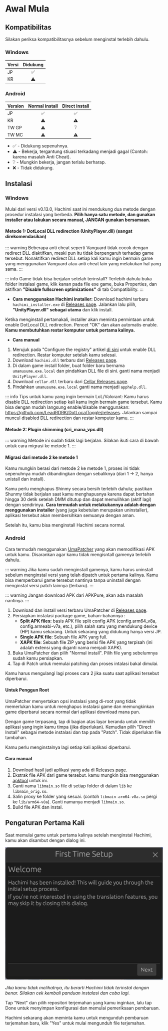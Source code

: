 # Awal Mula

## Kompatibilitas

Silakan periksa kompatibilitasnya sebelum menginstal terlebih dahulu.

### Windows
| Versi | Didukung |
| --- | :---: |
| JP | ✅ |
| KR | ⚠️ |

### Android

| Version | Normal install | Direct install |
| --- | :---: | :---: |
| JP | ✅ | ✅ |
| KR | ⚠️ | ⚠️ |
| TW GP | ⚠️ | ❔ |
| TW MC | ⚠️ | ⚠️ |
- ✅ - Didukung sepenuhnya.
- ⚠️ - Bekerja, tergantung stiuasi terkadang menjadi gagal (Contoh: karena masalah Anti Cheat).
- ❔ - Mungkin bekerja, jangan terlalu berharap.
- ❌ - Tidak didukung.


## Instalasi

### Windows

Mulai dari versi v0.13.0, Hachimi saat ini mendukung dua metode dengan prosedur instalasi yang berbeda. **Pilih hanya satu metode, dan gunakan installer atau lakukan secara manual, JANGAN gunakan bersamaan.**

#### Metode 1: DotLocal DLL redirection (UnityPlayer.dll) (sangat direkomendasikan)

::: warning
Beberapa anti cheat seperti Vanguard tidak cocok dengan redirect DLL diaktifkan, meski pun itu tidak berpengaruh terhadap game tersebut. Nonaktifkan redirect DLL setiap kali kamu ingin bermain game yang menggunakan Vanguard atau anti cheat lain yang melakukan hal yang sama.
:::

::: info
Game tidak bisa berjalan setelah terinstall? Terlebih dahulu buka folder instalasi game, klik kanan pada file exe game, buka Properties, dan aktifkan **"Disable fullscreen optimizations"** di tab Compatibility.
:::

- **Cara menggunakan Hachimi installer:** Download hachimi terbaru `hachimi_installer.exe` di [Releases page](https://github.com/Hachimi-Hachimi/Hachimi/releases). Jalankan lalu pilih, **"UnityPlayer.dll" sebagai utama** dan klik install.

Ketika menginstall pertamakali, installer akan meminta permintaan untuk enable DotLocal DLL redirection. Pencet "OK" dan akan automatis enable. **Kamu membutuhkan restar komputer untuk pertama kalinya.**

- **Cara manual**
1. Merujuk pada "Configure the registry" artikel [di sini](https://learn.microsoft.com/en-us/windows/win32/dlls/dynamic-link-library-redirection#optional-configure-the-registry) untuk enable DLL redirection. Restar komputer setelah kamu selesai.
2. Download `hachimi.dll` terbaru dari [Releases page](https://github.com/Hachimi-Hachimi/Hachimi/releases).
3. Di dalam game install folder, buat folder baru bernama `umamusume.exe.local` dan pindahkan DLL file di sini. ganti nama menjadi `UnityPlayer.dll`.
4. Download `cellar.dll` terbaru dari [Cellar Releases page](https://github.com/Hachimi-Hachimi/Cellar/releases).
5. Pindahkan `umamusume.exe.local` ganti nama menjadi `apphelp.dll`.

::: info
Tips untuk kamu yang ingin bermain LoL/Valorant: Kamu harus disable DLL redirection setiap kali kamu ingin bermain game tersebut. Kamu bisa dengan mudah langsung enable/disable menggunakan: https://github.com/LeadRDRK/DotLocalToggle/releases. Jalankan sampai muncul disabled DLL redirection dan restar komputer kamu.
:::

#### Metode 2: Plugin shimming (cri_mana_vpx.dll)

::: warning
Metode ini sudah tidak lagi berjalan. Silakan ikuti cara di bawah untuk cara migrasi ke metode 1.
:::

#### Migrasi dari metode 2 ke metode 1
Kamu mungkin berasi dari metode 2 ke metode 1, proses ini tidak sepenuhnya mudah dibandingkan dengan sebaliknya (dari 1 -> 2, hanya unistall dan install). 

Kamu perlu menghapus Shinmy secara bersih terlebih dahulu; pastikan Shunmy tidak berjalan saat kamu menghapusnya karena dapat bertahan hingga 30 detik setelah DMM ditutup dan dapat memulihkan (aktif lagi) dengan sendirinya. **Cara termudah untuk melakukannya adalah dengan menggunakan installer** (yang juga kebetulan merupakan uninstaller), aplikasi tersebut akan membersihkan semuanya dengan aman.

Setelah itu, kamu bisa menginstall Hachimi secara normal.

### Android

Cara termudah menggunakan [UmaPatcher](https://github.com/LeadRDRK/UmaPatcher) yang akan memodifikasi APK untuk kamu. Disarankan agar kamu tidak mengisntall gamenya terlebih dahulu.

::: warning
Jika kamu sudah menginstall gamenya, kamu harus uninstall sebelum menginstal versi yang telah dipatch untuk pertama kalinya. Kamu bisa memperbarui game tersebut nantinya tanpa uninstall dengan menginstal versi patch lainnya (terbaru).
:::

::: warning
Jangan download APK dari APKPure, akan ada masalah nantinya.
:::

1. Download dan install versi terbaru UmaPatcher di [Releases page](https://github.com/LeadRDRK/UmaPatcher/releases).
2. Persiapkan instalasi package game, bahan-bahannya :
    - **Split APK files:** basis APK file split config APK (config.arm64_v8a, config.armeabi-v7a, etc.),
    pilih salah satu yang mendukung device (HP) kamu sekarang.
    Untuk sekarang yang didukung hanya versi JP.
    - **Single APK file**: Sebuah file APK yang full.
    - **XAPK file**: Sebuah file ZIP yang berisi file APK yang terpisah (ini adalah extensi yang diganti nama menjadi XAPK).
3. Buka UmaPatcher dan pilih "Normal install". Pilih file yang sebelumnya sudah kamu persiapkan.
4. Tap di Patch untuk memulai patching dan proses intalasi bakal dimulai.

Kamu harus mengulangi lagi proses cara 2 jika suatu saat aplikasi tersebut diperbarui.

#### Untuk Penggun Root
UmaPatcher menyertakan opsi instalasi yang di-root yang tidak memerlukan kamu untuk menghapus instalasi game dan memungkinkan game diperbarui secara normal dari aplikasi download mana pun.

Dengan game terpasang, tap di bagian atas layar beranda untuk memilih aplikasi yang ingin kamu timpa (jika diperlukan). Kemudian pilih "Direct Install" sebagai metode instalasi dan tap pada "Patch". Tidak diperlukan file tambahan.

Kamu perlu menginstalnya lagi setiap kali aplikasi diperbarui.

#### Cara manual
1. Download hasil jadi aplikasi yang ada di [Releases page](https://github.com/Hachimi-Hachimi/Hachimi/releases).
2. Ekstrak file APK dari game tersebut. kamu mungkin bisa menggunakan [apktool](https://apktool.org/) untuk ini.
3. Ganti nama `libmain.so` file di setiap folder di dalam `lib` ke `libmain_orig.so`.
4. Salin proxy ke folder yang sesuai. (contoh `libmain-arm64-v8a.so` pergi ke `lib/arm64-v8a`). Ganti namanya menjadi `libmain.so`.
5. Build file APK dan instal.

## Pengaturan Pertama Kali
Saat memulai game untuk pertama kalinya setelah menginstal Hachimi, kamu akan disambut dengan dialog ini.

![First Time Setup](/assets/first-time-setup.jpg)

*Jika kamu tidak melihatnya, itu berarti Hachimi tidak terinstal dengan benar. Silakan cek kembali panduan instalasi dan coba lagi.*

Tap "Next" dan pilih repositori terjemahan yang kamu inginkan, lalu tap Done untuk menyimpan konfigurasi dan memulai pemeriksaan pembaruan.

Hachimi sekarang akan meminta kamu untuk mengunduh pembaruan terjemahan baru, klik "Yes" untuk mulai mengunduh file terjemahan.
